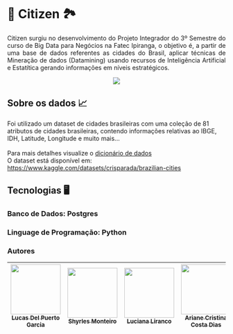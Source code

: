 # 🏡 Citizen 🏞️

<p align="justify">
  Citizen surgiu no desenvolvimento do Projeto Integrador do 3º Semestre do curso de Big Data para Negócios na Fatec Ipiranga, o objetivo é, a partir de uma base de dados referentes as cidades do Brasil, aplicar técnicas de Mineração de dados (Datamining) usando recursos de Inteligência Artificial e Estatítica gerando informações em níveis estratégicos.
</p>

<p align="center">
  <img src="https://user-images.githubusercontent.com/49599535/175329994-b4c54505-7503-4b71-8f8f-bbbffe38b310.png" />
</p>


## Sobre os dados 📈

Foi utilizado um dataset de cidades brasileiras com uma coleção de 81 atributos de cidades brasileiras, contendo informações relativas ao IBGE, IDH, Latitude, Longitude e muito mais...
</br>
</br>
Para mais detalhes visualize o <a href='https://github.com/DellGarcia/Citizen/blob/master/dictionary.md'>dicionário de dados</a>
</br>
O dataset está disponível em: https://www.kaggle.com/datasets/crisparada/brazilian-cities


## Tecnologias 🖥️

### Banco de Dados: Postgres
### Linguage de Programação: Python


### Autores

| [<img src="https://avatars.githubusercontent.com/u/49599535?v=4" width=115><br><sub>Lucas Del Puerto Garcia</sub>](https://github.com/DellGarcia) |  [<img src="https://avatars.githubusercontent.com/u/4665684?v=4" width=115><br><sub>Shyrles Monteiro</sub>](https://github.com/Shyrles) |  [<img src="https://avatars.githubusercontent.com/u/91036903?v=4" width=115><br><sub>Luciana Liranco</sub>](https://github.com/LuhLirancos) | [<img src="https://avatars.githubusercontent.com/u/91470759?v=4" width=115><br><sub>Ariane Cristina Costa Dias</sub>](https://github.com/arianeccdias) | [<img src="https://avatars.githubusercontent.com/u/90868639?v=4" width=115><br><sub>Francisco Pereira dos Santos</sub>](https://github.com/fpereirasantos) | [<img src="https://avatars.githubusercontent.com/u/35076536?v=4" width=115><br><sub>Marina Gama Cubas da Silva</sub>](https://github.com/marinagamacubas) |
| :---: | :---: | :---: | :---: | :---: | :---: |









